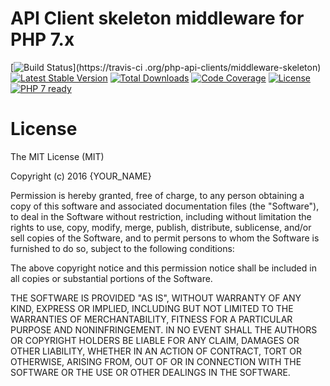 # API Client skeleton middleware for PHP 7.x

[![Build Status](https://travis-ci.org/php-api-clients/middleware-skeleton.svg?branch=master)](https://travis-ci
.org/php-api-clients/middleware-skeleton)
[![Latest Stable Version](https://poser.pugx.org/api-clients/middleware-skeleton/v/stable.png)](https://packagist.org/packages/api-clients/middleware-skeleton)
[![Total Downloads](https://poser.pugx.org/api-clients/middleware-skeleton/downloads.png)](https://packagist.org/packages/api-clients/middleware-skeleton/stats)
[![Code Coverage](https://scrutinizer-ci.com/g/php-api-clients/middleware-skeleton/badges/coverage.png?b=master)](https://scrutinizer-ci.com/g/php-api-clients/middleware-skeleton/?branch=master)
[![License](https://poser.pugx.org/api-clients/middleware-skeleton/license.png)](https://packagist.org/packages/api-clients/middleware-skeleton)
[![PHP 7 ready](http://php7ready.timesplinter.ch/php-api-clients/middleware-skeleton/badge.svg)](https://appveyor-ci.org/php-api-clients/middleware-skeleton)

# License

The MIT License (MIT)

Copyright (c) 2016 {YOUR_NAME}

Permission is hereby granted, free of charge, to any person obtaining a copy
of this software and associated documentation files (the "Software"), to deal
in the Software without restriction, including without limitation the rights
to use, copy, modify, merge, publish, distribute, sublicense, and/or sell
copies of the Software, and to permit persons to whom the Software is
furnished to do so, subject to the following conditions:

The above copyright notice and this permission notice shall be included in all
copies or substantial portions of the Software.

THE SOFTWARE IS PROVIDED "AS IS", WITHOUT WARRANTY OF ANY KIND, EXPRESS OR
IMPLIED, INCLUDING BUT NOT LIMITED TO THE WARRANTIES OF MERCHANTABILITY,
FITNESS FOR A PARTICULAR PURPOSE AND NONINFRINGEMENT. IN NO EVENT SHALL THE
AUTHORS OR COPYRIGHT HOLDERS BE LIABLE FOR ANY CLAIM, DAMAGES OR OTHER
LIABILITY, WHETHER IN AN ACTION OF CONTRACT, TORT OR OTHERWISE, ARISING FROM,
OUT OF OR IN CONNECTION WITH THE SOFTWARE OR THE USE OR OTHER DEALINGS IN THE
SOFTWARE.
